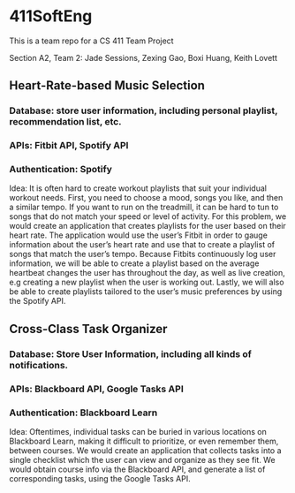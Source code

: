 # 411SoftEng
This is a team repo for a CS 411 Team Project

Section A2, Team 2: Jade Sessions, Zexing Gao, Boxi Huang, Keith Lovett

## Heart-Rate-based Music Selection ##
### Database: store user information, including personal playlist, recommendation list, etc. ###
### APIs: Fitbit API, Spotify API ###
### Authentication: Spotify ###
Idea: It is often hard to create workout playlists that suit your individual workout needs. First, you need to choose a mood, songs you like, and then a similar tempo. If you want to run on the treadmill, it can be hard to tun to songs that do not match your speed or level of activity. For this problem, we would create an application that creates playlists for the user based on their heart rate. The application would use the user’s Fitbit in order to gauge information about the user’s heart rate and use that to create a playlist of songs that match the user’s tempo. Because Fitbits continuously log user information, we will be able to create a playlist based on the average heartbeat changes the user has throughout the day, as well as live creation, e.g creating a new playlist when the user is working out. Lastly, we will also be able to create playlists tailored to the user’s music preferences by using the Spotify API.

## Cross-Class Task Organizer ##
### Database: Store User Information, including all kinds of notifications. ### 
### APIs: Blackboard API, Google Tasks API ###
### Authentication: Blackboard Learn ###
Idea: Oftentimes, individual tasks can be buried in various locations on Blackboard Learn, making it difficult to prioritize, or even remember them, between courses. We would create an application that collects tasks into a single checklist which the user can view and organize as they see fit. We would obtain course info via the Blackboard API, and generate a list of corresponding tasks, using the Google Tasks API.

